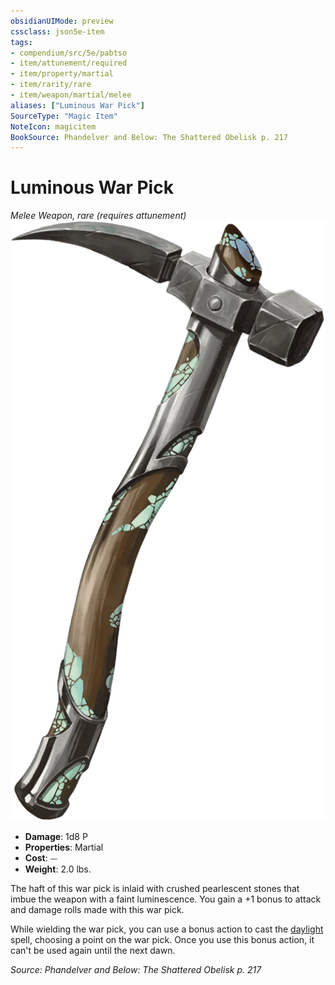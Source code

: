 ```yaml
---
obsidianUIMode: preview
cssclass: json5e-item
tags:
- compendium/src/5e/pabtso
- item/attunement/required
- item/property/martial
- item/rarity/rare
- item/weapon/martial/melee
aliases: ["Luminous War Pick"]
SourceType: "Magic Item"
NoteIcon: magicitem
BookSource: Phandelver and Below: The Shattered Obelisk p. 217
---
```

# Luminous War Pick
*Melee Weapon, rare (requires attunement)*  
![](https://raw.githubusercontent.com/5etools-mirror-2/5etools-img/main/items/PaBTSO/Luminous%20War%20Pick.webp#right)  

- **Damage**: 1d8 P
- **Properties**: Martial
- **Cost**: ⏤
- **Weight**: 2.0 lbs.

The haft of this war pick is inlaid with crushed pearlescent stones that imbue the weapon with a faint luminescence. You gain a +1 bonus to attack and damage rolls made with this war pick.

While wielding the war pick, you can use a bonus action to cast the [daylight](/2-Mechanics/CLI/spells/daylight.md) spell, choosing a point on the war pick. Once you use this bonus action, it can't be used again until the next dawn.

*Source: Phandelver and Below: The Shattered Obelisk p. 217*